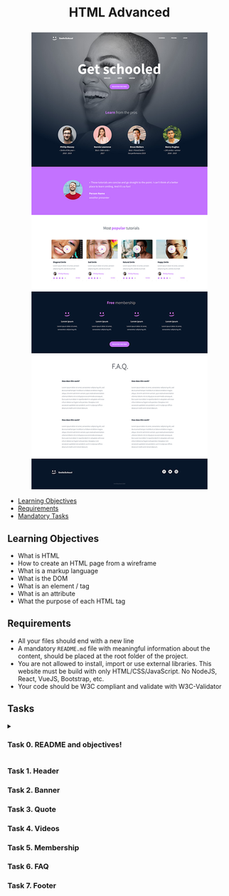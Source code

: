 # <p align="center">HTML Advanced</p>

<div align="center">
<a href="../images/cover.jpg">
<img src="../images/cover.jpg">
</a>
</div>

- [Learning Objectives](#Learning_Objectives)
- [Requirements](#Requirements)
- [Mandatory Tasks](#Mandatory_Tasks)

## Learning Objectives
 

* What is HTML
* How to create an HTML page from a wireframe
* What is a markup language
* What is the DOM
* What is an element / tag
* What is an attribute
* What the purpose of each HTML tag

## Requirements

* All your files should end with a new line
* A mandatory `README.md` file with meaningful information about the content, should be placed at the root folder of the project.
* You are not allowed to install, import or use external libraries. This website must be build with only HTML/CSS/JavaScript. No NodeJS, React, VueJS, Bootstrap, etc.
* Your code should be W3C compliant and validate with W3C-Validator

## Tasks

<details>
<summary>

### Task 0. README and objectives!
</summary>
<p>
In this and coming projects, you will implement from scratch a webpage from a designer file.

For this first project, you will focus on the HTML structure only - no CSS, no style - just pure HTML semantic.

This designer file will be available on Figma - feel free to create an account to access the final result here:

* Page in Figma
* fig file

<img src="../images/0.png" width="250px">

Important notes with Figma:

* if your computer doesn’t have missing fonts, you can find them here: `source-sans-pro` and `Spin-Cycle-OT`
* some values are in float - feel free to round them

For this task, please write an amazing `README.md`

And “Duplicate to your Drafts” to have access to all design details.
</p>
</details>

### Task 1. Header

### Task 2. Banner

### Task 3. Quote

### Task 4. Videos

### Task 5. Membership

### Task 6. FAQ

### Task 7. Footer
